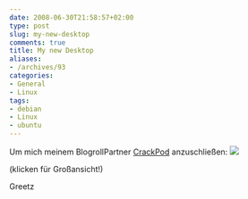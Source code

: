 ```yaml
---
date: 2008-06-30T21:58:57+02:00
type: post
slug: my-new-desktop
comments: true
title: My new Desktop
aliases:
- /archives/93
categories:
- General
- Linux
tags:
- debian
- Linux
- ubuntu
---
```


Um mich meinem BlogrollPartner [CrackPod](http://crackpod.pytalhost.com/?p=36) anzuschließen:
[
![](http://farm4.static.flickr.com/3062/2625444521_91edcba14a.jpg?v=0)](http://farm4.static.flickr.com/3062/2625444521_91edcba14a_b.jpg)

(klicken für Großansicht!)

Greetz
